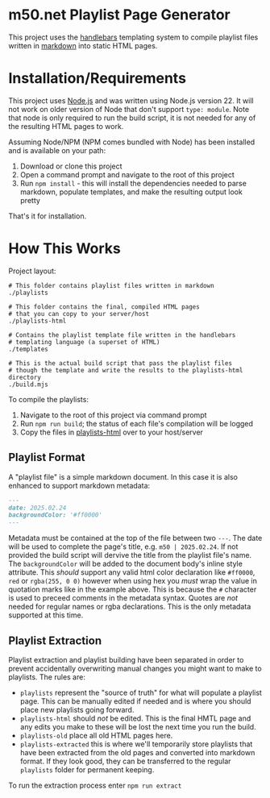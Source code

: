 # m50.net Playlist Page Generator

This project uses the [handlebars](https://handlebarsjs.com/) templating system
to compile playlist files written in [markdown](https://www.markdownguide.org/)
into static HTML pages.

# Installation/Requirements

This project uses [Node.js](https://nodejs.org/en) and was written using Node.js
version 22. It will not work on older version of Node that don't support
`type: module`. Note that node is only required to run the build script, it is
not needed for any of the resulting HTML pages to work.

Assuming Node/NPM (NPM comes bundled with Node) has been installed and is
available on your path:

1. Download or clone this project
2. Open a command prompt and navigate to the root of this project
3. Run `npm install` - this will install the dependencies needed to parse
   markdown, populate templates, and make the resulting output look pretty

That's it for installation.

# How This Works

Project layout:

```
# This folder contains playlist files written in markdown
./playlists

# This folder contains the final, compiled HTML pages
# that you can copy to your server/host
./playlists-html

# Contains the playlist template file written in the handlebars
# templating language (a superset of HTML)
./templates

# This is the actual build script that pass the playlist files
# though the template and write the results to the playlists-html directory
./build.mjs
```

To compile the playlists:

1. Navigate to the root of this project via command prompt
2. Run `npm run build`; the status of each file's compilation will be logged
3. Copy the files in [playlists-html](/playlists-html) over to your host/server

## Playlist Format

A "playlist file" is a simple markdown document. In this case it is also
enhanced to support markdown metadata:

```md
---
date: 2025.02.24
backgroundColor: '#ff0000'
---
```

Metadata must be contained at the top of the file between two `---`. The date
will be used to complete the page's title, e.g. `m50 | 2025.02.24`. If not
provided the build script will dervive the title from the playlist file's name.
The `backgroundColor` will be added to the document body's inline style
attribute. This _should_ support any valid html color declaration like
`#ff0000`, `red` or `rgba(255, 0 0)` however when using hex you _must_ wrap the
value in quotation marks like in the example above. This is because the `#`
character is used to preceed comments in the metadata syntax. Quotes are _not_
needed for regular names or rgba declarations. This is the only metadata
supported at this time.

## Playlist Extraction

Playlist extraction and playlist building have been separated in order to
prevent accidentally overwriting manual changes you might want to make to
playlists. The rules are:

- `playlists` represent the "source of truth" for what will populate a playlist
  page. This can be manually edited if needed and is where you should place new
  playlists going forward.
- `playlists-html` should _not_ be edited. This is the final HMTL page and any
  edits you make to these will be lost the next time you run the build.
- `playlists-old` place all old HTML pages here.
- `playlists-extracted` this is where we'll temporarily store playlists that
  have been extracted from the old pages and converted into markdown format. If
  they look good, they can be transferred to the regular `playlists` folder for
  permanent keeping.

To run the extraction process enter `npm run extract`
